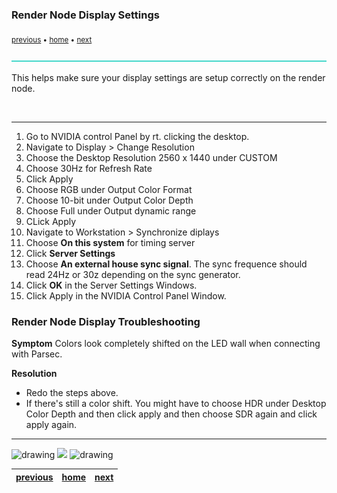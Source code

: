 ### Render Node Display Settings

<sub>[previous](../) • [home](../README.md#user-content-gms2-background-tiles--sprites---table-of-contents) • [next](../)</sub>

![line3](../images/line3.png)

This helps make sure your display settings are setup correctly on the render node.

<br>

---

1. Go to NVIDIA control Panel by rt. clicking the desktop.
1. Navigate to Display > Change Resolution
1. Choose the Desktop Resolution 2560 x 1440 under CUSTOM
1. Choose 30Hz for Refresh Rate
1. Click Apply
1. Choose RGB under Output Color Format
1. Choose 10-bit under Output Color Depth
1. Choose Full under Output dynamic range
1. CLick Apply
1. Navigate to Workstation > Synchronize diplays
1. Choose **On this system** for timing server 
1. Click **Server Settings**
1. Choose **An external house sync signal**. The sync frequence should read 24Hz or 30z depending on the sync generator.
1. Click **OK** in the Server Settings Windows.
1. Click Apply in the NVIDIA Control Panel Window.

### Render Node Display Troubleshooting

**Symptom**
Colors look completely shifted on the LED wall when connecting with Parsec.

**Resolution**
- Redo the steps above.
- If there's still a color shift. You might have to choose HDR under Desktop Color Depth and then click apply and then choose SDR again and click apply again. 

___


<img src="https://via.placeholder.com/1000x4/dba81a/dba81a" alt="drawing" height="4px" alt = ""/>

<img src="https://via.placeholder.com/1000x100/45D7CA/000000/?text=Next Up - ADD NEXT PAGE">

<img src="https://via.placeholder.com/1000x4/dba81a/dba81a" alt="drawing" height="4px" alt = ""/>

| [previous](../)| [home](../README.md#user-content-gms2-background-tiles--sprites---table-of-contents) | [next](../)|
|---|---|---|
